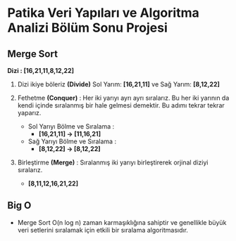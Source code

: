 # Patika Veri Yapıları ve Algoritma Analizi Bölüm Sonu Projesi

## Merge Sort

**Dizi : [16,21,11,8,12,22]**

1. Dizi ikiye böleriz **(Divide)** Sol Yarım: **[16,21,11]** ve Sağ Yarım: **[8,12,22]**
2. Fethetme **(Conquer)** : Her iki yarıyı ayrı ayrı sıralarız. Bu her iki yarının da kendi içinde sıralanmış bir hale gelmesi demektir. Bu adımı tekrar tekrar yaparız. 
    - Sol Yarıyı Bölme ve Sıralama : 
        - **[16,21,11] -> [11,16,21]**
    - Sağ Yarıyı Bölme ve Sıralama : 
        - **[8,12,22] -> [8,12,22]**

3. Birleştirme **(Merge)** : Sıralanmış iki yarıyı birleştirerek orjinal diziyi sıralarız.
    - **[8,11,12,16,21,22]**

## Big O 

- Merge Sort O(n log n) zaman karmaşıklığına sahiptir ve genellikle büyük veri setlerini sıralamak için etkili bir sıralama algoritmasıdır.
